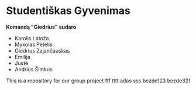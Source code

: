 # Studentiškas Gyvenimas


**Komandą "Giedrius" sudaro**

* Karolis Latoža
* Mykolas Pėtelis
* Giedrius Zajančauskas
* Emilija
* Justė
* Andrius Šimkus



This is a repository for our group project
fff
tttt
adas
sss
bezde123
bezde321
